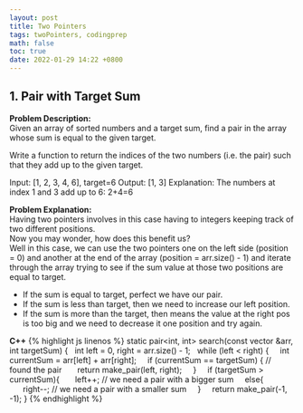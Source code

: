 ```yaml
---
layout: post
title: Two Pointers
tags: twoPointers, codingprep
math: false
toc: true
date: 2022-01-29 14:22 +0800
---
```


## 1. Pair with Target Sum

**Problem Description:**\
Given an array of sorted numbers and a target sum, find a pair in the array whose sum is equal to the given target.

Write a function to return the indices of the two numbers (i.e. the pair) such that they add up to the given target.

Input: [1, 2, 3, 4, 6], target=6
Output: [1, 3]
Explanation: The numbers at index 1 and 3 add up to 6: 2+4=6

**Problem Explanation:**\
Having two pointers involves in this case having to integers keeping track of two different positions.\
Now you may wonder, how does this benefit us?\
Well in this case, we can use the two pointers one on the left side (position = 0) and another at the end of the array (position = arr.size() - 1) and iterate through the array trying to see if the sum value at those two positions are equal to target.

- If the sum is equal to target, perfect we have our pair.
- If the sum is less than target, then we need to increase our left position.
- If the sum is more than the target, then means the value at the right pos is too big and we need to decrease it one position and try again.

**C++**
{% highlight js linenos %}
static pair<int, int> search(const vector<int> &arr, int targetSum) {
  int left = 0, right = arr.size() - 1;
  while (left < right) {
    int currentSum = arr[left] + arr[right];
    if (currentSum == targetSum) { // found the pair
      return make_pair(left, right);
    }
    if (targetSum > currentSum){
      left++; // we need a pair with a bigger sum
    else{
      right--; // we need a pair with a smaller sum
    }
    return make_pair(-1, -1);
}
{% endhighlight %}
